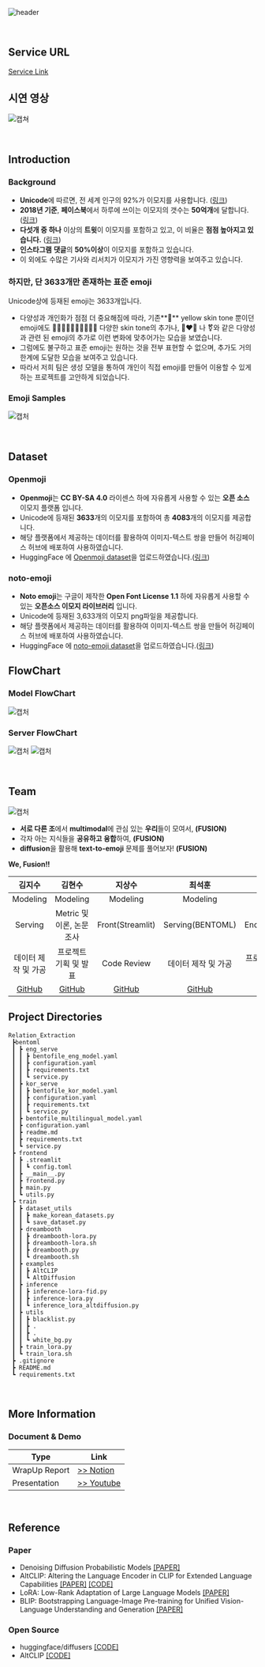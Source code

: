 ![header](https://capsule-render.vercel.app/api?type=waving&color=gradient&customColorList=1&height=250&section=header&text=어떤%20이모지를%20갖고%20싶어?%20Text-to-Emoji!&fontSize=40)

<br>

## Service URL

[Service Link](http://49.50.165.163:30002/)

## 시연 영상

![캡쳐](https://user-images.githubusercontent.com/43758562/217693126-4a9a7359-b462-4a47-876e-4056fd8364c7.gif)

<br>

## Introduction

### Background

- **Unicode**에 따르면, 전 세계 인구의 92%가 이모지를 사용합니다. ([링크](https://pumble.com/learn/communication/emoji-statistics-internal-communication/))
- **2018년 기준**, **페이스북**에서 하루에 쓰이는 이모지의 갯수는 **50억개**에 달합니다. ([링크](https://blog.emojipedia.org/5-billion-emojis-sent-daily-on-messenger/))
- **다섯개 중 하나** 이상의 **트윗**이 이모지를 포함하고 있고, 이 비율은 **점점 높아지고 있습니다.** ([링크](https://blog.emojipedia.org/top-emoji-trends-of-2021/))
- **인스타그램** **댓글**의 **50%이상**이 이모지를 포함하고 있습니다.
- 이 외에도 수많은 기사와 리서치가 이모지가 가진 영향력을 보여주고 있습니다.

### 하지만, 단 3633개만 존재하는 표준 emoji

Unicode상에 등재된 emoji는 3633개입니다.

- 다양성과 개인화가 점점 더 중요해짐에 따라, 기존**🧑** yellow skin tone 뿐이던 emoji에도 **🧑🏿🧑🏾🧑🏽🧑🏼🧑🏻** 다양한 skin tone의 추가나, 👨‍❤️‍👨 나 ⚧️와 같은 다양성과 관련 된 emoji의 추가로 이런 변화에 맞추어가는 모습을 보였습니다.
- 그럼에도 불구하고 표준 emoji는 원하는 것을 전부 표현할 수 없으며, 추가도 거의 한계에 도달한 모습을 보여주고 있습니다.
- 따라서 저희 팀은 생성 모델을 통하여 개인이 직접 emoji를 만들어 이용할 수 있게 하는 프로젝트를 고안하게 되었습니다.

### Emoji Samples

![캡처](https://user-images.githubusercontent.com/43758562/217686443-6c25df44-ea48-44d9-b30a-7224c1390748.png)

<br>

## Dataset

### Openmoji

- **Openmoji**는 **CC BY-SA 4.0** 라이센스 하에 자유롭게 사용할 수 있는 **오픈 소스** 이모지 플랫폼 입니다.
- Unicode에 등재된 **3633**개의 이모지를 포함하여 총 **4083**개의 이모지를 제공합니다.
- 해당 플랫폼에서 제공하는 데이터를 활용하여 이미지-텍스트 쌍을 만들어 허깅페이스 허브에 배포하여 사용하였습니다.
- HuggingFace 에 [Openmoji dataset](https://openmoji.org/)을 업로드하였습니다.([링크](https://huggingface.co/datasets/soypablo/Emoji_Dataset-Openmoji))

### noto-emoji

- **Noto emoji**는 구글이 제작한 **Open Font License 1.1** 하에 자유롭게 사용할 수 있는 **오픈소스 이모지 라이브러리** 입니다.
- Unicode에 등재된 3,633개의 이모지 png파일을 제공합니다.
- 해당 플랫폼에서 제공하는 데이터를 활용하여 이미지-텍스트 쌍을 만들어 허깅페이스 허브에 배포하여 사용하였습니다.
- HuggingFace 에 [noto-emoji dataset](https://github.com/googlefonts/noto-emoji)을 업로드하였습니다.([링크](https://huggingface.co/datasets/kuotient/noto-emoji-dataset))

## FlowChart

### Model FlowChart

![캡처](https://user-images.githubusercontent.com/43758562/217688705-3740b46c-dfe9-4b38-ae76-daf0e9237474.png)

### Server FlowChart

![캡처](https://user-images.githubusercontent.com/43758562/217688927-0febeae5-61b8-4014-be4a-0d7aaa3a2a1b.png)
![캡처](https://user-images.githubusercontent.com/43758562/217688936-e44c35de-574f-4880-8be1-15b1412bf396.png)

<br>

## Team

![캡처](https://user-images.githubusercontent.com/43758562/217689917-80c307d7-512b-451f-a0ac-4992cb234dff.png)

- **서로 다른 조**에서 **multimodal**에 관심 있는 **우리**들이 모여서, **(FUSION)**
- 각자 아는 지식들을 **공유하고 융합**하여, **(FUSION)**
- **diffusion**을 활용해 **text-to-emoji** 문제를 풀어보자! **(FUSION)**

**We, Fusion!!**

|                     김지수                     |                 김현수                 |                지상수                 |                 최석훈                 |                   최혜원                   |
| :--------------------------------------------: | :------------------------------------: | :-----------------------------------: | :------------------------------------: | :----------------------------------------: |
|                    Modeling                    |                Modeling                |               Modeling                |                Modeling                |                  Modeling                  |
|                    Serving                     |       Metric 및 이론, 논문 조사        |           Front(Streamlit)            |            Serving(BENTOML)            |         Multi Encoder(AltCLIP-m9)          |
|              데이터 제작 및 가공               |         프로젝트 기획 및 발표          |              Code Review              |          데이터 제작 및 가공           |           프로젝트 기획 및 발표            |
| [GitHub](https://github.com/kuotient/kuotient) | [GitHub](https://github.com/gustn9609) | [GitHub](https://github.com/ggb04110) | [GitHub](https://github.com/soypabloo) | [GitHub](https://github.com/soohi0/soohi0) |

## Project Directories
```
Relation_Extraction
 ┣bentoml
 ┃ ┣ eng_serve
 ┃ ┃ ┣ bentofile_eng_model.yaml
 ┃ ┃ ┣ configuration.yaml
 ┃ ┃ ┣ requirements.txt
 ┃ ┃ ┗ service.py
 ┃ ┣ kor_serve
 ┃ ┃ ┣ bentofile_kor_model.yaml
 ┃ ┃ ┣ configuration.yaml
 ┃ ┃ ┣ requirements.txt
 ┃ ┃ ┗ service.py
 ┃ ┣ bentofile_multilingual_model.yaml
 ┃ ┣ configuration.yaml
 ┃ ┣ readme.md
 ┃ ┣ requirements.txt
 ┃ ┗ service.py
 ┣ frontend
 ┃ ┣ .streamlit
 ┃ ┃ ┗ config.toml
 ┃ ┣ __main__.py
 ┃ ┣ frontend.py
 ┃ ┣ main.py
 ┃ ┗ utils.py
 ┣ train
 ┃ ┣ dataset_utils
 ┃ ┃ ┣ make_korean_datasets.py
 ┃ ┃ ┗ save_dataset.py
 ┃ ┣ dreambooth
 ┃ ┃ ┣ dreambooth-lora.py
 ┃ ┃ ┣ dreambooth-lora.sh
 ┃ ┃ ┣ dreambooth.py
 ┃ ┃ ┗ dreambooth.sh
 ┃ ┣ examples
 ┃ ┃ ┣ AltCLIP
 ┃ ┃ ┗ AltDiffusion
 ┃ ┣ inference
 ┃ ┃ ┣ inference-lora-fid.py
 ┃ ┃ ┣ inference-lora.py
 ┃ ┃ ┗ inference_lora_altdiffusion.py
 ┃ ┣ utils
 ┃ ┃ ┣ blacklist.py
 ┃ ┃ ┣ .
 ┃ ┃ ┣ .
 ┃ ┃ ┗ white_bg.py
 ┃ ┣ train_lora.py
 ┃ ┗ train_lora.sh
 ┣ .gitignore
 ┣ README.md
 ┗ requirements.txt
```

<br>

## More Information

### Document & Demo

| Type          | Link                                                                                           |
| ------------- | ---------------------------------------------------------------------------------------------- |
| WrapUp Report | [>> Notion](https://ebony-dime-3e7.notion.site/Text-to-Emoji-d248a750462447689fb6765335d829f8) |
| Presentation  | [>> Youtube](https://youtu.be/87ppOPYoRxY)                                                     |

<br>

## Reference

### Paper

- Denoising Diffusion Probabilistic Models [[PAPER]](https://arxiv.org/abs/2006.11239)
- AltCLIP: Altering the Language Encoder in CLIP for Extended Language Capabilities [[PAPER]](https://arxiv.org/pdf/2211.06679v2.pdf) [[CODE]](https://github.com/flagai-open/flagai)
- LoRA: Low-Rank Adaptation of Large Language Models [[PAPER]](https://arxiv.org/abs/2106.09685)
- BLIP: Bootstrapping Language-Image Pre-training for Unified
  Vision-Language Understanding and Generation [[PAPER]](https://arxiv.org/abs/2201.12086)

### Open Source

- huggingface/diffusers [[CODE]](https://github.com/huggingface/diffusers)
- AltCLIP [[CODE]](https://github.com/flagai-open/flagai)
